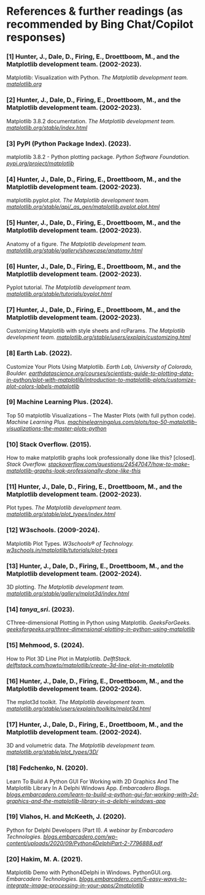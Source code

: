 # References & further readings (as recommended by Bing Chat/Copilot responses)
### [1] Hunter, J., Dale, D., Firing, E., Droettboom, M., and the Matplotlib development team. (2002-2023). 
Matplotlib: Visualization with Python. _The Matplotlib development team._ _[matplotlib.org](https://matplotlib.org/)_

### [2] Hunter, J., Dale, D., Firing, E., Droettboom, M., and the Matplotlib development team. (2002-2023). 
Matplotlib 3.8.2 documentation. _The Matplotlib development team._ _[matplotlib.org/stable/index.html](https://matplotlib.org/stable/index.html)_

### [3] PyPI (Python Package Index). (2023). 
matplotlib 3.8.2 - Python plotting package. _Python Software Foundation._ _[pypi.org/project/matplotlib](https://pypi.org/project/matplotlib/)_

### [4] Hunter, J., Dale, D., Firing, E., Droettboom, M., and the Matplotlib development team. (2002-2023).
matplotlib.pyplot.plot. _The Matplotlib development team. [matplotlib.org/stable/api/_as_gen/matplotlib.pyplot.plot.html](https://matplotlib.org/stable/api/_as_gen/matplotlib.pyplot.plot.html)_

### [5] Hunter, J., Dale, D., Firing, E., Droettboom, M., and the Matplotlib development team. (2002-2023). 
Anatomy of a figure. _The Matplotlib development team. [matplotlib.org/stable/gallery/showcase/anatomy.html](https://matplotlib.org/stable/gallery/showcase/anatomy.html)_

### [6] Hunter, J., Dale, D., Firing, E., Droettboom, M., and the Matplotlib development team. (2002-2023). 
Pyplot tutorial. _The Matplotlib development team. [matplotlib.org/stable/tutorials/pyplot.html](https://matplotlib.org/stable/tutorials/pyplot.html)_

### [7] Hunter, J., Dale, D., Firing, E., Droettboom, M., and the Matplotlib development team. (2002-2023). 
Customizing Matplotlib with style sheets and rcParams. _The Matplotlib development team. [matplotlib.org/stable/users/explain/customizing.html](https://matplotlib.org/stable/users/explain/customizing.html)_

### [8] Earth Lab. (2022). 
Customize Your Plots Using Matplotlib. _Earth Lab, University of Colorado, Boulder. [earthdatascience.org/courses/scientists-guide-to-plotting-data-in-python/plot-with-matplotlib/introduction-to-matplotlib-plots/customize-plot-colors-labels-matplotlib](https://www.earthdatascience.org/courses/scientists-guide-to-plotting-data-in-python/plot-with-matplotlib/introduction-to-matplotlib-plots/customize-plot-colors-labels-matplotlib/)_

### [9] Machine Learning Plus. (2024). 
Top 50 matplotlib Visualizations – The Master Plots (with full python code). _Machine Learning Plus. 
[machinelearningplus.com/plots/top-50-matplotlib-visualizations-the-master-plots-python](https://www.machinelearningplus.com/plots/top-50-matplotlib-visualizations-the-master-plots-python/)_

### [10] Stack Overflow. (2015). 
How to make matplotlib graphs look professionally done like this? [closed]. _Stack Overflow.
[stackoverflow.com/questions/24547047/how-to-make-matplotlib-graphs-look-professionally-done-like-this](https://stackoverflow.com/questions/24547047/how-to-make-matplotlib-graphs-look-professionally-done-like-this)_

### [11] Hunter, J., Dale, D., Firing, E., Droettboom, M., and the Matplotlib development team. (2002-2023). 
Plot types. _The Matplotlib development team. [matplotlib.org/stable/plot_types/index.html](https://matplotlib.org/stable/plot_types/index.html)_

### [12] W3schools. (2009-2024). 
Matplotlib Plot Types. _W3schools® of Technology. [w3schools.in/matplotlib/tutorials/plot-types](https://www.w3schools.in/matplotlib/tutorials/plot-types)_

### [13] Hunter, J., Dale, D., Firing, E., Droettboom, M., and the Matplotlib development team. (2002-2024). 
3D plotting. _The Matplotlib development team. [matplotlib.org/stable/gallery/mplot3d/index.html](https://matplotlib.org/stable/gallery/mplot3d/index.html)_

### [14] _tanya_sri_. (2023). 
CThree-dimensional Plotting in Python using Matplotlib. _GeeksForGeeks. [geeksforgeeks.org/three-dimensional-plotting-in-python-using-matplotlib](https://www.geeksforgeeks.org/three-dimensional-plotting-in-python-using-matplotlib/)_

### [15] Mehmood, S. (2024). 
How to Plot 3D Line Plot in Matplotlib. _DelftStack. [delftstack.com/howto/matplotlib/create-3d-line-plot-in-matplotlib](https://www.delftstack.com/howto/matplotlib/create-3d-line-plot-in-matplotlib/)_

### [16] Hunter, J., Dale, D., Firing, E., Droettboom, M., and the Matplotlib development team. (2002-2024). 
The mplot3d toolkit. _The Matplotlib development team. [matplotlib.org/stable/users/explain/toolkits/mplot3d.html](https://matplotlib.org/stable/users/explain/toolkits/mplot3d.html)_

### [17] Hunter, J., Dale, D., Firing, E., Droettboom, M., and the Matplotlib development team. (2002-2024). 
3D and volumetric data. _The Matplotlib development team. [matplotlib.org/stable/plot_types/3D/](https://matplotlib.org/stable/plot_types/3D/)_

### [18] Fedchenko, N. (2020). 
Learn To Build A Python GUI For Working with 2D Graphics And The Matplotlib Library In A Delphi Windows App. _Embarcadero Blogs. [blogs.embarcadero.com/learn-to-build-a-python-gui-for-working-with-2d-graphics-and-the-matplotlib-library-in-a-delphi-windows-app](https://blogs.embarcadero.com/learn-to-build-a-python-gui-for-working-with-2d-graphics-and-the-matplotlib-library-in-a-delphi-windows-app/)_

### [19] Vlahos, H. and McKeeth, J. (2020). 
Python for Delphi Developers (Part II). _A webinar by Embarcadero Technologies. [blogs.embarcadero.com/wp-content/uploads/2020/09/Python4DelphiPart-2-7796888.pdf](https://blogs.embarcadero.com/wp-content/uploads/2020/09/Python4DelphiPart-2-7796888.pdf)_

### [20] Hakim, M. A. (2021). 
Matplotlib Demo with Python4Delphi in Windows. PythonGUI.org. _Embarcadero Technologies. [blogs.embarcadero.com/5-easy-ways-to-integrate-image-processing-in-your-apps/2matplotlib](https://blogs.embarcadero.com/5-easy-ways-to-integrate-image-processing-in-your-apps/2matplotlib/)_
